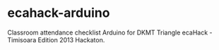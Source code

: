 ecahack-arduino
===============

Classroom attendance checklist Arduino for DKMT Triangle ecaHack - Timisoara Edition 2013 Hackaton.
